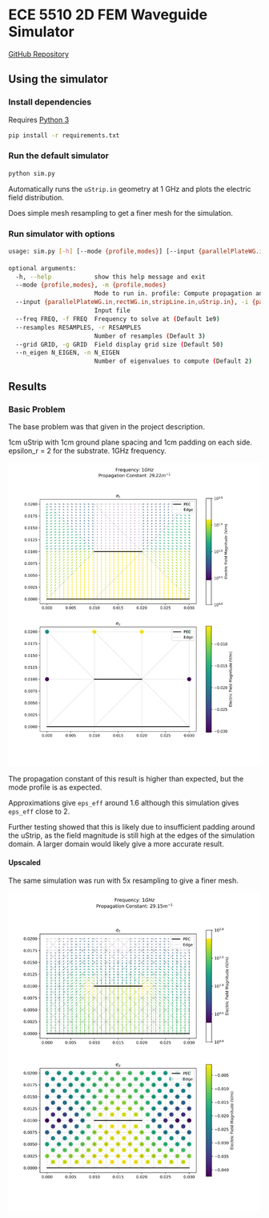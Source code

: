 # ECE 5510 2D FEM Waveguide Simulator

[GitHub Repository](https://github.com/AdamExley/5510EMSolver)

## Using the simulator

### Install dependencies

Requires [Python 3](https://www.python.org/downloads/)

```bash
pip install -r requirements.txt
```

### Run the default simulator
```bash
python sim.py
```
Automatically runs the `uStrip.in` geometry at 1 GHz and plots the electric field distribution.

Does simple mesh resampling to get a finer mesh for the simulation.

### Run simulator with options
```bash
usage: sim.py [-h] [--mode {profile,modes}] [--input {parallelPlateWG.in,rectWG.in,stripLine.in,uStrip.in}] [--freq FREQ] [--resamples RESAMPLES] [--grid GRID] [--n_eigen N_EIGEN]

optional arguments:
  -h, --help            show this help message and exit
  --mode {profile,modes}, -m {profile,modes}
                        Mode to run in. profile: Compute propagation and mode profile at a specific frequency modes: (NOT FULLY WORKING) Compute the propagation constant of the first N_EIGEN modes up to FREQ
  --input {parallelPlateWG.in,rectWG.in,stripLine.in,uStrip.in}, -i {parallelPlateWG.in,rectWG.in,stripLine.in,uStrip.in}
                        Input file
  --freq FREQ, -f FREQ  Frequency to solve at (Default 1e9)
  --resamples RESAMPLES, -r RESAMPLES
                        Number of resamples (Default 3)
  --grid GRID, -g GRID  Field display grid size (Default 50)
  --n_eigen N_EIGEN, -n N_EIGEN
                        Number of eigenvalues to compute (Default 2)
```


## Results

### Basic Problem

The base problem was that given in the project description.

1cm uStrip with 1cm ground plane spacing and 1cm padding on each side. epsilon_r = 2 for the substrate. 1GHz frequency.



![uStrip Simulation Result](results/base.svg)

The propagation constant of this result is higher than expected, but the mode profile is as expected.

Approximations give `eps_eff` around 1.6 although this simulation gives `eps_eff` close to 2.

Further testing showed that this is likely due to insufficient padding around the uStrip, as the field magnitude is still high at the edges of the simulation domain. A larger domain would likely give a more accurate result.

#### Upscaled

The same simulation was run with 5x resampling to give a finer mesh.

![uStrip Simulation Result](results/base_upscale.svg)